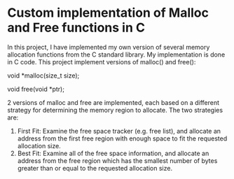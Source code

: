 # Custom implementation of Malloc and Free functions in C

In this project, I have implemented my own version of several memory allocation
functions from the C standard library. My implementation is done in C code.
This project implement versions of malloc() and free():

void *malloc(size_t size);

void free(void *ptr);


2 versions of malloc and free are implemented, each based on a different strategy for
determining the memory region to allocate. The two strategies are:
1. First Fit: Examine the free space tracker (e.g. free list), and allocate an address from
the first free region with enough space to fit the requested allocation size.
2. Best Fit: Examine all of the free space information, and allocate an address from the
free region which has the smallest number of bytes greater than or equal to the
requested allocation size.
